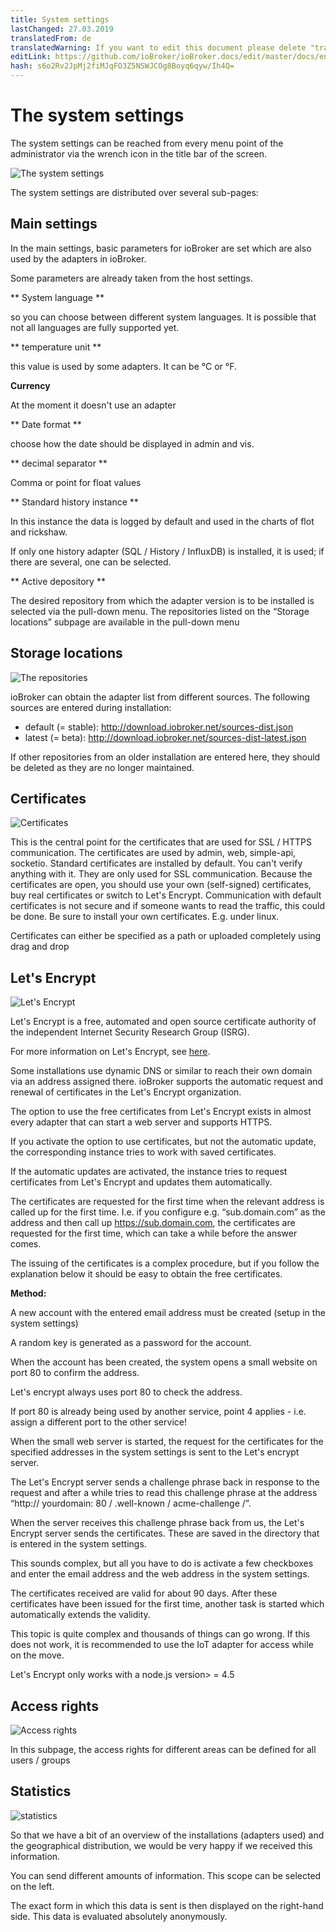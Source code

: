 ```yaml
---
title: System settings
lastChanged: 27.03.2019
translatedFrom: de
translatedWarning: If you want to edit this document please delete "translatedFrom" field, elsewise this document will be translated automatically again
editLink: https://github.com/ioBroker/ioBroker.docs/edit/master/docs/en/admin/settings.md
hash: s6o2Rv2JpMj2fiMJqFO3Z5NSWJCOg8Boyq6qyw/Ih4Q=
---
```

# The system settings
The system settings can be reached from every menu point of the administrator via the wrench icon in the title bar of the screen.

![The system settings](../../de/admin/media/ADMIN_Settings_main.png)

The system settings are distributed over several sub-pages:

## Main settings
In the main settings, basic parameters for ioBroker are set which are also used by the adapters in ioBroker.

Some parameters are already taken from the host settings.

** System language **

so you can choose between different system languages. It is possible that not all languages are fully supported yet.

** temperature unit **

this value is used by some adapters. It can be °C or °F.

**Currency**

At the moment it doesn't use an adapter

** Date format **

choose how the date should be displayed in admin and vis.

** decimal separator **

Comma or point for float values

** Standard history instance **

In this instance the data is logged by default and used in the charts of flot and rickshaw.

If only one history adapter (SQL / History / InfluxDB) is installed, it is used; if there are several, one can be selected.

** Active depository **

The desired repository from which the adapter version is to be installed is selected via the pull-down menu. The repositories listed on the “Storage locations” subpage are available in the pull-down menu

## Storage locations
![The repositories](../../de/admin/media/ADMIN_Settings_repos.png)

ioBroker can obtain the adapter list from different sources. The following sources are entered during installation:

* default (= stable): http://download.iobroker.net/sources-dist.json
* latest (= beta): http://download.iobroker.net/sources-dist-latest.json

If other repositories from an older installation are entered here, they should be deleted as they are no longer maintained.

## Certificates
![Certificates](../../de/admin/media/ADMIN_Settings_certificates.png)

This is the central point for the certificates that are used for SSL / HTTPS communication. The certificates are used by admin, web, simple-api, socketio. Standard certificates are installed by default. You can't verify anything with it. They are only used for SSL communication. Because the certificates are open, you should use your own (self-signed) certificates, buy real certificates or switch to Let's Encrypt. Communication with default certificates is not secure and if someone wants to read the traffic, this could be done. Be sure to install your own certificates.
E.g. under linux.

Certificates can either be specified as a path or uploaded completely using drag and drop

## Let's Encrypt
![Let's Encrypt](../../de/admin/media/ADMIN_Settings_letsencrypt.png)

Let's Encrypt is a free, automated and open source certificate authority of the independent Internet Security Research Group (ISRG).

For more information on Let's Encrypt, see [here](https://letsencrypt.org/).

Some installations use dynamic DNS or similar to reach their own domain via an address assigned there. ioBroker supports the automatic request and renewal of certificates in the Let's Encrypt organization.

The option to use the free certificates from Let's Encrypt exists in almost every adapter that can start a web server and supports HTTPS.

If you activate the option to use certificates, but not the automatic update, the corresponding instance tries to work with saved certificates.

If the automatic updates are activated, the instance tries to request certificates from Let's Encrypt and updates them automatically.

The certificates are requested for the first time when the relevant address is called up for the first time. I.e. if you configure e.g. “sub.domain.com” as the address and then call up https://sub.domain.com, the certificates are requested for the first time, which can take a while before the answer comes.

The issuing of the certificates is a complex procedure, but if you follow the explanation below it should be easy to obtain the free certificates.

**Method:**

A new account with the entered email address must be created (setup in the system settings)

A random key is generated as a password for the account.

When the account has been created, the system opens a small website on port 80 to confirm the address.

Let's encrypt always uses port 80 to check the address.

If port 80 is already being used by another service, point 4 applies - i.e. assign a different port to the other service!

When the small web server is started, the request for the certificates for the specified addresses in the system settings is sent to the Let's encrypt server.

The Let's Encrypt server sends a challenge phrase back in response to the request and after a while tries to read this challenge phrase at the address “http:// yourdomain: 80 / .well-known / acme-challenge /”.

When the server receives this challenge phrase back from us, the Let's Encrypt server sends the certificates. These are saved in the directory that is entered in the system settings.

This sounds complex, but all you have to do is activate a few checkboxes and enter the email address and the web address in the system settings.

The certificates received are valid for about 90 days. After these certificates have been issued for the first time, another task is started which automatically extends the validity.

This topic is quite complex and thousands of things can go wrong. If this does not work, it is recommended to use the IoT adapter for access while on the move.

Let's Encrypt only works with a node.js version> = 4.5

## Access rights
![Access rights](../../de/admin/media/ADMIN_Settings_zugriffsrechte.png)

In this subpage, the access rights for different areas can be defined for all users / groups

## Statistics
![statistics](../../de/admin/media/ADMIN_Settings_statistics.png)

So that we have a bit of an overview of the installations (adapters used) and the geographical distribution, we would be very happy if we received this information.

You can send different amounts of information. This scope can be selected on the left.

The exact form in which this data is sent is then displayed on the right-hand side.
This data is evaluated absolutely anonymously.